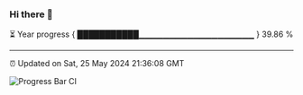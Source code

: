 ### Hi there 👋

⏳ Year progress { ███████████▁▁▁▁▁▁▁▁▁▁▁▁▁▁▁▁▁▁▁ } 39.86 %

---

⏰ Updated on Sat, 25 May 2024 21:36:08 GMT

![Progress Bar CI](https://github.com/IshwaranRudhara/GIT-ACTION/workflows/Progress%20Bar%20CI/badge.svg)
